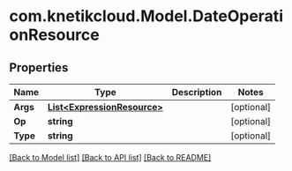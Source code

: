 # com.knetikcloud.Model.DateOperationResource
## Properties

Name | Type | Description | Notes
------------ | ------------- | ------------- | -------------
**Args** | [**List&lt;ExpressionResource&gt;**](ExpressionResource.md) |  | [optional] 
**Op** | **string** |  | [optional] 
**Type** | **string** |  | [optional] 

[[Back to Model list]](../README.md#documentation-for-models) [[Back to API list]](../README.md#documentation-for-api-endpoints) [[Back to README]](../README.md)

